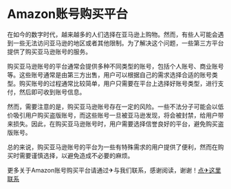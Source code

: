 # Amazon账号购买平台

在如今的数字时代，越来越多的人们选择在亚马逊上购物。然而，有些人可能会遇到一些无法访问亚马逊的地区或者其他限制。为了解决这个问题，一些第三方平台提供了购买亚马逊账号的服务。

购买亚马逊账号的平台通常会提供多种不同类型的账号，包括个人账号、商业账号等。这些账号通常是由第三方出售，用户可以根据自己的需求选择合适的账号类型。购买账号的过程通常比较简单，用户只需要在平台上选择好账号类型，进行支付，然后即可收到账号信息。

然而，需要注意的是，购买亚马逊账号存在一定的风险。一些不法分子可能会以低价吸引用户购买盗版账号，而这些账号一旦被亚马逊发现，将会被封禁，给用户带来损失。因此，在购买亚马逊账号时，用户需要选择信誉良好的平台，避免购买盗版账号。

总的来说，购买亚马逊账号的平台为一些有特殊需求的用户提供了便利，然而在购买时需要谨慎选择，以避免造成不必要的麻烦。

更多关于Amazon账号购买平台请通过✈与我们联系，感谢阅读，谢谢！[点✈这里联系](https://ss.k02.cc)